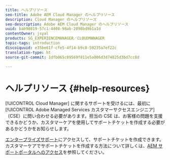 ```yaml
---
title: ヘルプリソース
seo-title: Adobe AEM Cloud Manager のヘルプリソース
description: Cloud Manager のヘルプリソース
seo-description: Adobe AEM Cloud Manager のヘルプリソース
uuid: bab98819-57c1-4408-98ab-2898bd9b1a1d
contentOwner: jsyal
products: SG_EXPERIENCEMANAGER／CLOUDMANAGER
topic-tags: introduction
discoiquuid: e35be81f-cfe5-4f14-b9c8-59235a7ef22c
translation-type: ht
source-git-commit: 1dfb065c09569f811e5a006d3d74825d3bd7cc8d

---
```



# ヘルプリソース {#help-resources}

[!UICONTROL Cloud Manager] に関するサポートを受けるには、最初に [!UICONTROL Adobe Managed Services カスタマーサクセスエンジニア]（CSE）に問い合わせる必要があります。担当の CSE は、お客様の問題を支援できるかどうか、カスタマーケアを使用してサポートチケットを作成する必要があるかどうかをお知らせします。

[エンタープライズサポート](https://helpx.adobe.com/jp/contact/enterprise-support.ec.html)にアクセスして、サポートチケットを作成できます。カスタマーケアでサポートチケットを作成する方法について詳しくは、[AEM サポートポータルへのアクセス](https://help.adobe.com/experience-manager/kb/accessing-aem-support-portal.html)を参照してください。
